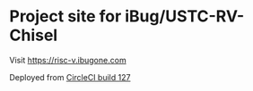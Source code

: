 # Project site for iBug/USTC-RV-Chisel

Visit <https://risc-v.ibugone.com>

Deployed from [CircleCI build 127](https://circleci.com/gh/iBug/USTC-RV-Chisel/127)
